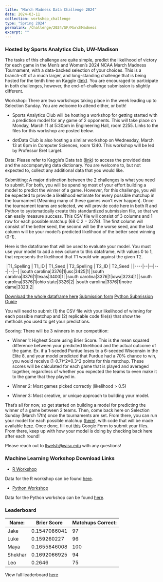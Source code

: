 ```yaml
---
title: "March Madness Data Challenge 2024"
date: 2024-03-11
collection: workshop_challenge
type: "Spring 2024"
permalink: /Challenge/2024/SP/MarchMadness
excerpt: ""
---
```

### Hosted by Sports Analytics Club, UW-Madison 

The tasks of this challenge are quite simple, predict the likelihood of victory for each game in the Men’s and Women’s 2024 NCAA March Madness Tournament, with a data-backed selection of your choices. This is a branch-off of a much larger, and long-standing challenge that is being hosted for the tenth time on Kaggle ([link](https://www.kaggle.com/competitions/march-machine-learning-mania-2024/overview)). You are encouraged to participate in both challenges, however, the end-of-challenge submission is slightly different.

Workshop: There are two workshops taking place in the week leading up to Selection Sunday. You are welcome to attend either, or both!

- Sports Analytics Club will be hosting a workshop for getting started with a prediction model for any game of 2 opponents. This will take place on Monday, March 11 at 5:30pm in Engineering Hall, room 2255. Links to the files for this workshop are posted below.

- dotData Club is also hosting a similar workshop on Wednesday, March 13 at 6pm in Computer Sciences, room 1240. This workshop will be led by Professor Bret Larget.

Data: Please refer to Kaggle’s Data tab ([link](https://www.kaggle.com/competitions/march-machine-learning-mania-2024/data)) to access the provided data and the accompanying data dictionary. You are welcome to, but not expected to, collect any additional data that you would like.

Submitting: A major distinction between the 2 challenges is what you need to submit. For both, you will be spending most of your effort building a model to predict the winner of a game. However, for this challenge, you will be expected to provide a likelihood estimate for every possible matchup in the tournament (Meaning many of these games won’t ever happen). Once the tournament teams are selected, we will provide code here in both R and Python to systematically create this standardized submission file, so that we can easily measure success. This CSV file will consist of 3 columns and 1 row for each possible matchup (68 C 2 = 2278). The first column will consist of the better seed, the second will be the worse seed, and the last column will be your model’s predicted likelihood of the better seed winning (0-1).

Here is the dataframe that will be used to evaluate your model. You must use your model to add a new column to this dataframe, with values 0 to 1, that represents the likelihood that T1 would win against the given T2.

 |T1_Spelling | T1_ID | T1_Seed | T2_Spelling | T2_ID | T2_Seed |
|----|--|--|---|--|--|
|south carolina|3376|1|usc|3425|1|
|south carolina|3376|1|texas|3400|1|
|south carolina|3376|1|iowa|3234|1|
|south carolina|3376|1|ohio state|3326|2|
|south carolina|3376|1|notre dame|3323|2|

[Download the whole dataframe here](https://wiscosac.github.io/files/2024_Potential_Matchups.csv)
[Submission form](https://forms.gle/iHJ7xNB9RS6omVGc6)
[Python Submission Guide](https://github.com/wiscosac/wiscosac.github.io/blob/master/files/python_submission_ex.ipynb)

You will need to submit (1) the CSV file with your likelihood of winning for each possible matchup and (2) replicable code file(s) that show the methods you used to get your predictions.

Scoring: There will be 3 winners in our competition:

- Winner 1: Highest Score using Brier Score. This is the mean squared difference between your predicted likelihood and the actual outcome of the game. Ex. if a 1-seeded Purdue loses to a 6-seeded Wisconsin in the Elite 8, and your model predicted that Purdue had a 70% chance to win, you would receive (1-0.7)^2=0.3^2 points for this matchup. These scores will be calculated for each game that is played and averaged together, regardless of whether you expected the teams to even make it to the game that they played in.

- Winner 2: Most games picked correctly (likelihood > 0.5)

- Winner 3: Most creative, or unique approach to building your model.

That’s all for now, so get started on building a model for predicting the winner of a game between 2 teams. Then, come back here on Selection Sunday (March 17th) once the tournaments are set. From there, you can run your model for each possible matchup ([here](https://wiscosac.github.io/files/2024_Potential_Matchups.csv)), with code that will be made available [here](https://github.com/wiscosac/wiscosac.github.io/blob/master/files/python_submission_ex.ipynb). Once done, fill out [this](https://forms.gle/iHJ7xNB9RS6omVGc6) Google Form to submit your files. From there, keep up with how your model is doing by checking back here after each round!

Please reach out to llwelsh@wisc.edu with any questions!

### Machine Learning Workshop Download Links

- [R Workshop](https://wiscosac.github.io/files/modelcode.R)

Data for the R workshop can be found [here](https://www.kaggle.com/datasets/nishaanamin/march-madness-data).

- [Python Workshop](https://wiscosac.github.io/files/ML_Mania_Workshop.ipynb)

Data for the Python workshop can be found [here](https://www.kaggle.com/competitions/march-machine-learning-mania-2024/data).

### Leaderboard

|Name:|Brier Score|Matchups Correct:|
|--|--|--|
|Jake|0.1547086041|97|
|Luke|0.159260227|96|
|Maya|0.1655846008|100|
|Shekhar|0.1692066925|94|
|Leo|0.2646|75|

View full leaderboard [here](https://docs.google.com/spreadsheets/d/1Q2f371ulX-dQiYylXB5pb6boc1aUJglycX-VVWV3rCs/edit#gid=0)

